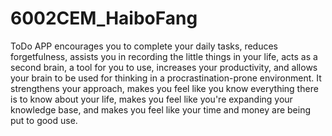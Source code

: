 # 6002CEM_HaiboFang

ToDo APP encourages you to complete your daily tasks, reduces forgetfulness, assists you in recording the little things in your life, acts as a second brain, a tool for you to use, increases your productivity, and allows your brain to be used for thinking in a procrastination-prone environment. It strengthens your approach, makes you feel like you know everything there is to know about your life, makes you feel like you're expanding your knowledge base, and makes you feel like your time and money are being put to good use.
